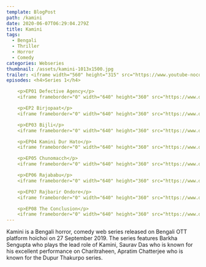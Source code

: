 ```yaml
---
template: BlogPost
path: /kamini
date: 2020-06-07T06:29:04.279Z
title: Kamini
tags:
  - Bengali
  - Thriller
  - Horror
  - Comedy
categories: Webseries
thumbnail: /assets/kamini-1013x1500.jpg
trailer: <iframe width="560" height="315" src="https://www.youtube-nocookie.com/embed/79meulA2c_I" frameborder="0" allow="accelerometer; autoplay; encrypted-media; gyroscope; picture-in-picture" allowfullscreen></iframe>
episodes: <h4>Series 1</h4>

    <p>EP01 Defective Agency</p>
    <iframe frameborder="0" width="640" height="360" src="https://www.dailymotion.com/embed/video/x7udq3i" allowfullscreen allow="autoplay"></iframe>

    <p>EP2 Birjopaat</p>
    <iframe frameborder="0" width="640" height="360" src="https://www.dailymotion.com/embed/video/x7ucahq" allowfullscreen allow="autoplay"></iframe>

    <p>EP03 Bijli</p>
    <iframe frameborder="0" width="640" height="360" src="https://www.dailymotion.com/embed/video/x7ucaih" allowfullscreen allow="autoplay"></iframe>

    <p>EP04 Kamini Dur Hato</p>
    <iframe frameborder="0" width="640" height="360" src="https://www.dailymotion.com/embed/video/x7ucaim" allowfullscreen allow="autoplay"></iframe>

    <p>EP05 Chunomacch</p>
    <iframe frameborder="0" width="640" height="360" src="https://www.dailymotion.com/embed/video/x7ucain" allowfullscreen allow="autoplay"></iframe>

    <p>EP06 Rajababu</p>
    <iframe frameborder="0" width="640" height="360" src="https://www.dailymotion.com/embed/video/x7ucaip" allowfullscreen allow="autoplay"></iframe>

    <p>EP07 Rajbarir Ondore</p>
    <iframe frameborder="0" width="640" height="360" src="https://www.dailymotion.com/embed/video/x7ucb0n" allowfullscreen allow="autoplay"></iframe>

    <p>EP08 The Conclusion</p>
    <iframe frameborder="0" width="640" height="360" src="https://www.dailymotion.com/embed/video/x7ucaix" allowfullscreen allow="autoplay"></iframe>
---
```

Kamini is a Bengali horror, comedy web series released on Bengali OTT platform hoichoi on 27 September 2019. The series features Barkha Sengupta who plays the lead role of Kamini, Saurav Das who is known for his excellent performance on Charitraheen, Apratim Chatterjee who is known for the Dupur Thakurpo series.
